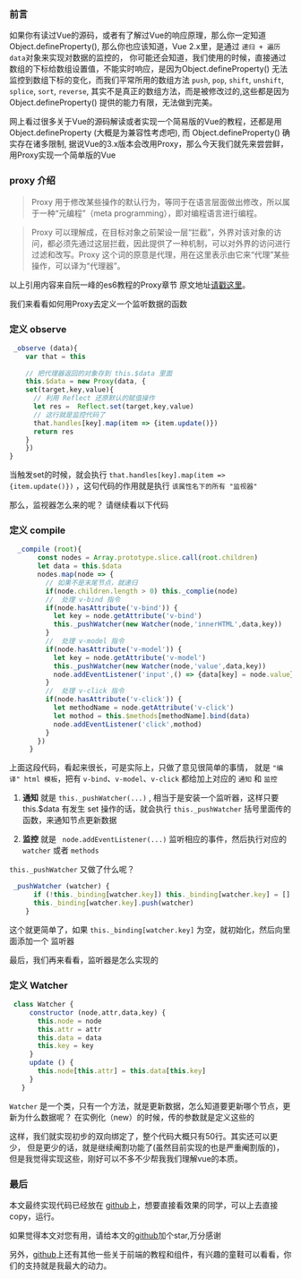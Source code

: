 ### 前言
如果你有读过Vue的源码，或者有了解过Vue的响应原理，那么你一定知道Object.defineProperty(),
那么你也应该知道，Vue 2.x里，是通过 `递归 + 遍历 data`对象来实现对数据的监控的，
你可能还会知道，我们使用的时候，直接通过数组的下标给数组设置值，不能实时响应，是因为Object.defineProperty()
无法监控到数组下标的变化，而我们平常所用的数组方法 `push`, `pop`, `shift`, `unshift`, `splice`, `sort`, `reverse`,
其实不是真正的数组方法，而是被修改过的,这些都是因为 Object.defineProperty() 提供的能力有限，无法做到完美。
  
网上看过很多关于Vue的源码解读或者实现一个简易版的Vue的教程，还都是用 Object.defineProperty (大概是为兼容性考虑吧), 
而 Object.defineProperty() 确实存在诸多限制, 据说Vue的3.x版本会改用Proxy，那么今天我们就先来尝尝鲜，用Proxy实现一个简单版的Vue

### proxy 介绍

> Proxy 用于修改某些操作的默认行为，等同于在语言层面做出修改，所以属于一种“元编程”（meta programming），即对编程语言进行编程。
  
> Proxy 可以理解成，在目标对象之前架设一层“拦截”，外界对该对象的访问，都必须先通过这层拦截，因此提供了一种机制，可以对外界的访问进行过滤和改写。Proxy 这个词的原意是代理，用在这里表示由它来“代理”某些操作，可以译为“代理器”。

以上引用内容来自阮一峰的es6教程的Proxy章节 原文地址[请戳这里](http://es6.ruanyifeng.com/#docs/proxy)。

我们来看看如何用Proxy去定义一个监听数据的函数

### 定义 observe
```javascript
 _observe (data){
    var that = this
    
    // 把代理器返回的对象存到 this.$data 里面
    this.$data = new Proxy(data, {
    set(target,key,value){
      // 利用 Reflect 还原默认的赋值操作
      let res =  Reflect.set(target,key,value)
      // 这行就是监控代码了
      that.handles[key].map(item => {item.update()})
      return res
    }
    })
}
```

当触发set的时候，就会执行 `that.handles[key].map(item => {item.update()})` ，这句代码的作用就是执行 `该属性名下的所有 "监视器" `

那么，监视器怎么来的呢？ 请继续看以下代码

### 定义 compile
```javascript
  _compile (root){
       const nodes = Array.prototype.slice.call(root.children)
       let data = this.$data
       nodes.map(node => {
         // 如果不是末尾节点，就递归
         if(node.children.length > 0) this._complie(node)
         //  处理 v-bind 指令
         if(node.hasAttribute('v-bind')) {
           let key = node.getAttribute('v-bind')
           this._pushWatcher(new Watcher(node,'innerHTML',data,key))
         }
         //  处理 v-model 指令
         if(node.hasAttribute('v-model')) {
           let key = node.getAttribute('v-model')
           this._pushWatcher(new Watcher(node,'value',data,key))
           node.addEventListener('input',() => {data[key] = node.value})
         }
         //  处理 v-click 指令
         if(node.hasAttribute('v-click')) {
           let methodName = node.getAttribute('v-click')
           let mothod = this.$methods[methodName].bind(data)
           node.addEventListener('click',mothod)
         }
       })
     }
```
上面这段代码，看起来很长，可是实际上，只做了意见很简单的事情，
就是 `"编译" html 模板`，把有 `v-bind`、`v-model`、`v-click` 都给加上对应的 `通知` 和 `监控`

1. **通知** 就是 `this._pushWatcher(...)` , 相当于是安装一个监听器，这样只要 this.$data 有发生 set 操作的话，就会执行
`this._pushWatcher` 括号里面传的函数，来通知节点更新数据

2. **监控** 就是 ` node.addEventListener(...)` 监听相应的事件，然后执行对应的 `watcher` 或者 `methods`

`this._pushWatcher` 又做了什么呢？

```javascript
 _pushWatcher (watcher) {
      if (!this._binding[watcher.key]) this._binding[watcher.key] = []
      this._binding[watcher.key].push(watcher)
    }
```

这个就更简单了，如果 `this._binding[watcher.key]` 为空，就初始化，然后向里面添加一个 监听器

最后，我们再来看看，监听器是怎么实现的

### 定义 Watcher
```javascript
 class Watcher {
     constructor (node,attr,data,key) {
       this.node = node
       this.attr = attr
       this.data = data
       this.key = key
     }
     update () {
       this.node[this.attr] = this.data[this.key]
     }
   }
```
`Watcher` 是一个类，只有一个方法，就是更新数据，怎么知道要更新哪个节点，更新为什么数据呢？
在实例化（new）的时候，传的参数就是定义这些的

这样，我们就实现初步的双向绑定了，整个代码大概只有50行。其实还可以更少，
但是更少的话，就是继续阉割功能了(虽然目前实现的也是严重阉割版的)，
但是我觉得实现这些，刚好可以不多不少帮我我们理解vue的本质。

### 最后

本文最终实现代码已经放在 [github](https://github.com/noahlam/practice-truth/blob/master/code/vue-class-proxy.html)上，想要直接看效果的同学，可以上去直接copy，运行。

如果觉得本文对您有用，请给本文的[github](https://github.com/noahlam/articles)加个star,万分感谢

另外，[github](https://github.com/noahlam/articles)上还有其他一些关于前端的教程和组件，有兴趣的童鞋可以看看，你们的支持就是我最大的动力。